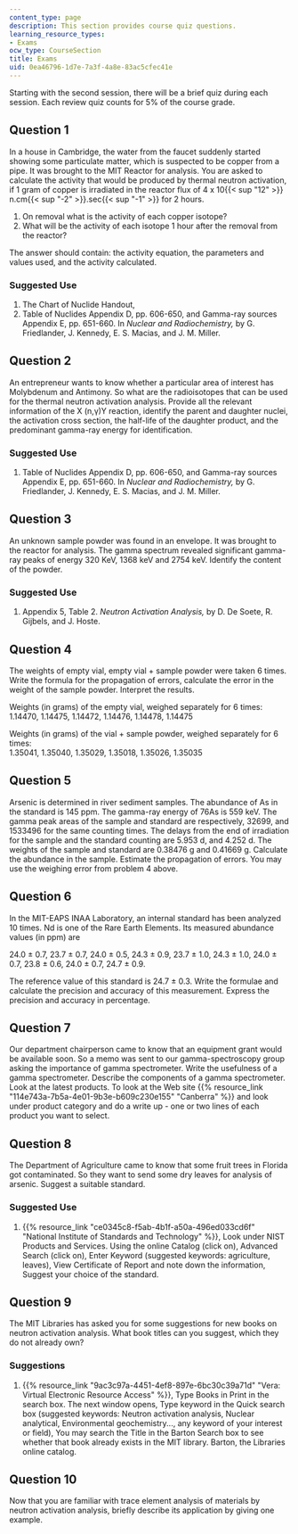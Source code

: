```yaml
---
content_type: page
description: This section provides course quiz questions.
learning_resource_types:
- Exams
ocw_type: CourseSection
title: Exams
uid: 0ea46796-1d7e-7a3f-4a8e-83ac5cfec41e
---
```


Starting with the second session, there will be a brief quiz during each session. Each review quiz counts for 5% of the course grade.

Question 1
----------

In a house in Cambridge, the water from the faucet suddenly started showing some particulate matter, which is suspected to be copper from a pipe. It was brought to the MIT Reactor for analysis. You are asked to calculate the activity that would be produced by thermal neutron activation, if 1 gram of copper is irradiated in the reactor flux of 4 x 10{{< sup "12" >}} n.cm{{< sup "\-2" >}}.sec{{< sup "\-1" >}} for 2 hours.

1.  On removal what is the activity of each copper isotope?
2.  What will be the activity of each isotope 1 hour after the removal from the reactor?

The answer should contain: the activity equation, the parameters and values used, and the activity calculated.

### Suggested Use

1.  The Chart of Nuclide Handout,
2.  Table of Nuclides Appendix D, pp. 606-650, and Gamma-ray sources Appendix E, pp. 651-660. In _Nuclear and Radiochemistry,_ by G. Friedlander, J. Kennedy, E. S. Macias, and J. M. Miller.

Question 2
----------

An entrepreneur wants to know whether a particular area of interest has Molybdenum and Antimony. So what are the radioisotopes that can be used for the thermal neutron activation analysis. Provide all the relevant information of the X (n,γ)Y reaction, identify the parent and daughter nuclei, the activation cross section, the half-life of the daughter product, and the predominant gamma-ray energy for identification.

### Suggested Use

1.  Table of Nuclides Appendix D, pp. 606-650, and Gamma-ray sources Appendix E, pp. 651-660. In _Nuclear and Radiochemistry,_ by G. Friedlander, J. Kennedy, E. S. Macias, and J. M. Miller.

Question 3
----------

An unknown sample powder was found in an envelope. It was brought to the reactor for analysis. The gamma spectrum revealed significant gamma-ray peaks of energy 320 KeV, 1368 keV and 2754 keV. Identify the content of the powder.

### Suggested Use

1.  Appendix 5, Table 2. _Neutron Activation Analysis,_ by D. De Soete, R. Gijbels, and J. Hoste.

Question 4
----------

The weights of empty vial, empty vial + sample powder were taken 6 times. Write the formula for the propagation of errors, calculate the error in the weight of the sample powder. Interpret the results.

Weights (in grams) of the empty vial, weighed separately for 6 times:  
1.14470, 1.14475, 1.14472, 1.14476, 1.14478, 1.14475

Weights (in grams) of the vial + sample powder, weighed separately for 6 times:  
1.35041, 1.35040, 1.35029, 1.35018, 1.35026, 1.35035

Question 5
----------

Arsenic is determined in river sediment samples. The abundance of As in the standard is 145 ppm. The gamma-ray energy of 76As is 559 keV. The gamma peak areas of the sample and standard are respectively, 32699, and 1533496 for the same counting times. The delays from the end of irradiation for the sample and the standard counting are 5.953 d, and 4.252 d. The weights of the sample and standard are 0.38476 g and 0.41669 g. Calculate the abundance in the sample. Estimate the propagation of errors. You may use the weighing error from problem 4 above.

Question 6
----------

In the MIT-EAPS INAA Laboratory, an internal standard has been analyzed 10 times. Nd is one of the Rare Earth Elements. Its measured abundance values (in ppm) are

24.0 ± 0.7, 23.7 ± 0.7, 24.0 ± 0.5, 24.3 ± 0.9, 23.7 ± 1.0, 24.3 ± 1.0, 24.0 ± 0.7, 23.8 ± 0.6, 24.0 ± 0.7, 24.7 ± 0.9.

The reference value of this standard is 24.7 ± 0.3. Write the formulae and calculate the precision and accuracy of this measurement. Express the precision and accuracy in percentage.

Question 7
----------

Our department chairperson came to know that an equipment grant would be available soon. So a memo was sent to our gamma-spectroscopy group asking the importance of gamma spectrometer. Write the usefulness of a gamma spectrometer. Describe the components of a gamma spectrometer. Look at the latest products. To look at the Web site {{% resource_link "114e743a-7b5a-4e01-9b3e-b609c230e155" "Canberra" %}} and look under product category and do a write up - one or two lines of each product you want to select.

Question 8
----------

The Department of Agriculture came to know that some fruit trees in Florida got contaminated. So they want to send some dry leaves for analysis of arsenic. Suggest a suitable standard.

### Suggested Use

1.  {{% resource_link "ce0345c8-f5ab-4b1f-a50a-496ed033cd6f" "National Institute of Standards and Technology" %}}, Look under NIST Products and Services. Using the online Catalog (click on), Advanced Search (click on), Enter Keyword (suggested keywords: agriculture, leaves), View Certificate of Report and note down the information, Suggest your choice of the standard.

Question 9
----------

The MIT Libraries has asked you for some suggestions for new books on neutron activation analysis. What book titles can you suggest, which they do not already own?

### Suggestions

1.  {{% resource_link "9ac3c97a-4451-4ef8-897e-6bc30c39a71d" "Vera: Virtual Electronic Resource Access" %}}, Type Books in Print in the search box. The next window opens, Type keyword in the Quick search box (suggested keywords: Neutron activation analysis, Nuclear analytical, Environmental geochemistry..., any keyword of your interest or field), You may search the Title in the Barton Search box to see whether that book already exists in the MIT library. Barton, the Libraries online catalog.

Question 10
-----------

Now that you are familiar with trace element analysis of materials by neutron activation analysis, briefly describe its application by giving one example.